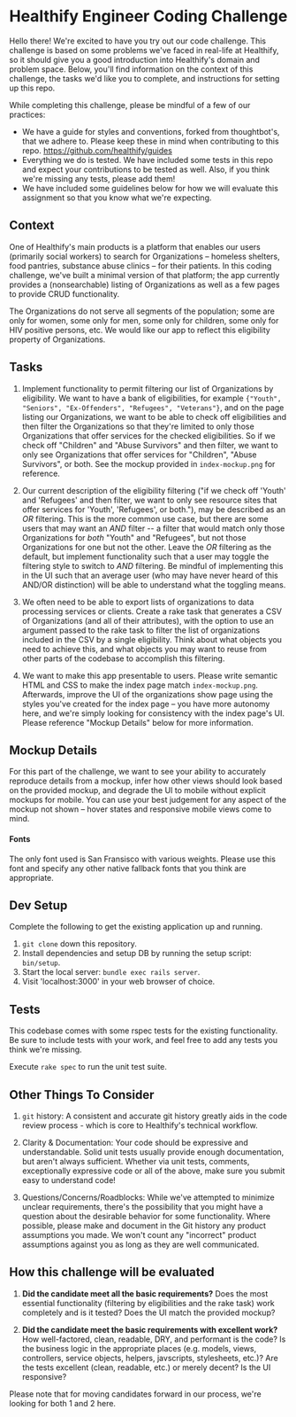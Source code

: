 Healthify Engineer Coding Challenge
=============================================

Hello there! We're excited to have you try out our code challenge. This challenge is based on some
problems we've faced in real-life at Healthify, so it should give you a good introduction into Healthify's
domain and problem space. Below, you'll find information on the context of this challenge, the tasks we'd like
you to complete, and instructions for setting up this repo.

While completing this challenge, please be mindful of a few of our practices:

* We have a guide for styles and conventions, forked from thoughtbot's, that we adhere to. Please keep these in mind
when contributing to this repo. https://github.com/healthify/guides
* Everything we do is tested. We have included some tests in this repo and expect your contributions to be tested
as well. Also, if you think we're missing any tests, please add them!
* We have included some guidelines below for how we will evaluate this assignment so that you know what we're
expecting.

## Context
One of Healthify's main products is a platform that enables our users (primarily social workers)
to search for Organizations – homeless shelters, food pantries,
substance abuse clinics – for their patients. In this coding challenge, we've built
a minimal version of that platform; the app currently provides a (nonsearchable)
listing of Organizations as well as a few pages to provide CRUD functionality.

The Organizations do not serve all segments of the population; some are only for women,
some only for men, some only for children, some only for HIV positive persons, etc.
We would like our app to reflect this eligibility property of Organizations.

## Tasks

1. Implement functionality to permit filtering our list of Organizations by eligibility.
We want to have a bank of eligibilities, for example `{"Youth", "Seniors", "Ex-Offenders",
"Refugees", "Veterans"}`, and on the page listing our Organizations, we want to be able to
check off eligibilities and then filter the Organizations so that they're limited to only those Organizations
that offer services for the checked eligibilities. So if we check off "Children" and "Abuse Survivors" and then
filter, we want to only see Organizations that offer services for "Children", "Abuse Survivors", or both.
See the mockup provided in `index-mockup.png` for reference.

2. Our current description of the eligibility filtering ("if we check off 'Youth' and 'Refugees'
and then filter, we want to only see resource sites that offer services for 'Youth', 'Refugees', or both."),
may be described as an *OR* filtering. This is the more common use case, but there are some users that may want
an *AND* filter -- a filter that would match only those Organizations for *both* "Youth" and
"Refugees", but not those Organizations for one but not the other. Leave the *OR* filtering
as the default, but implement functionality such that a user may toggle the filtering style to
switch to *AND* filtering. Be mindful of implementing this in the UI such that an average user (who
may have never heard of this AND/OR distinction) will be able to understand what the toggling means.

3. We often need to be able to export lists of organizations to data processing services or clients. Create
a rake task that generates a CSV of Organizations (and all of their attributes), with the option to use an
 argument passed to the rake task to filter the list of organizations included in the CSV by
 a single eligibility. Think about what objects you need to achieve this,
and what objects you may want to reuse from other parts of the codebase to accomplish this filtering.

4. We want to make this app presentable to users. Please write semantic HTML and CSS to make the index page match `index-mockup.png`. Afterwards, improve the UI of the organizations show page using the styles you've created for the index page – you have more autonomy here, and we're simply looking for consistency with the index page's UI. Please reference "Mockup Details" below for more information.

## Mockup Details
For this part of the challenge, we want to see your ability to accurately reproduce details from a mockup,
infer how other views should look based on the provided mockup, and degrade the UI to mobile without explicit mockups
for mobile. You can use your best judgement for any aspect of the mockup not shown – hover states and responsive
mobile views come to mind.

#### Fonts
The only font used is San Fransisco with various weights. Please use this font and specify any other native fallback
fonts that you think are appropriate.

## Dev Setup
Complete the following to get the existing application up and running.

1. `git clone` down this repository.
2. Install dependencies and setup DB by running the setup script: `bin/setup`.
3. Start the local server: `bundle exec rails server`.
4. Visit 'localhost:3000' in your web browser of choice.

## Tests
This codebase comes with some rspec tests for the existing functionality. Be sure to include tests with your work,
and feel free to add any tests you think we're missing.

Execute `rake spec` to run the unit test suite.

## Other Things To Consider
1. `git` history: A consistent and accurate git history greatly aids in the code review process -
which is core to Healthify's technical workflow.

2. Clarity & Documentation: Your code should be expressive and understandable. Solid unit tests usually
provide enough documentation, but aren't always sufficient. Whether via unit tests, comments, exceptionally
expressive code or all of the above, make sure you submit easy to understand code!

3. Questions/Concerns/Roadblocks: While we've attempted to minimize unclear requirements, there's the
possibility that you might have a question about the desirable behavior for some functionality. Where possible,
please make and document in the Git history any product assumptions you made. We won't count any "incorrect"
product assumptions against you as long as they are well communicated.

## How this challenge will be evaluated

1. **Did the candidate meet all the basic requirements?** Does the most essential functionality
(filtering by eligibilities and the rake task) work completely and is it tested? Does the UI match the provided mockup?

2. **Did the candidate meet the basic requirements with excellent work?** How
well-factored, clean, readable, DRY, and performant is the code? Is the business logic in the appropriate
places (e.g. models, views, controllers, service objects, helpers, javscripts, stylesheets, etc.)? Are the tests
excellent (clean, readable, etc.) or merely decent? Is the UI responsive?

Please note that for moving candidates forward in our process, we're looking for both 1 and 2 here.

